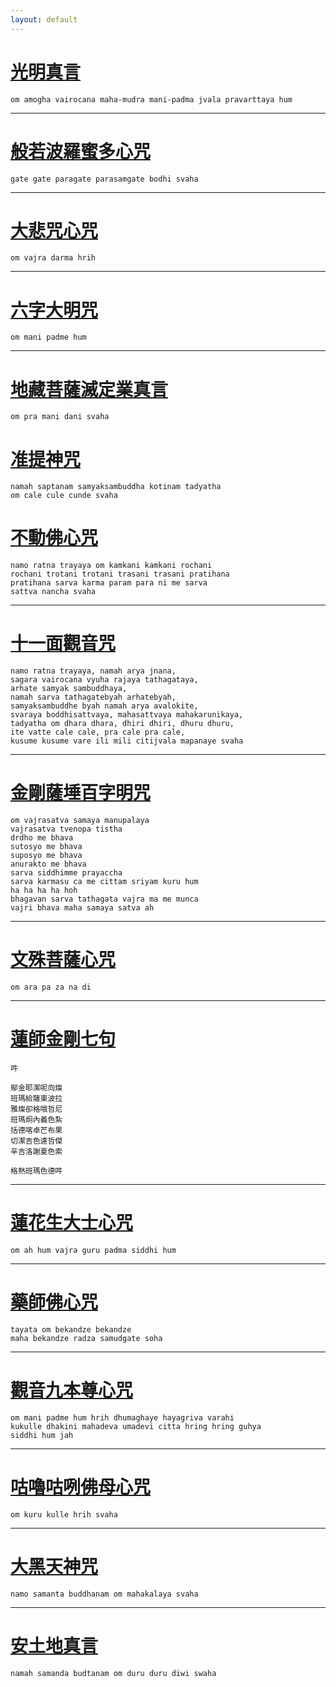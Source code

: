```yaml
---
layout: default
---
```


# [光明真言](/mantra-of-light)

```
om amogha vairocana maha-mudra mani-padma jvala pravarttaya hum
```
---

# [般若波羅蜜多心咒](/the-mantra-of-prajna-paramita-heart-sutra)

```
gate gate paragate parasamgate bodhi svaha
```
---

# [大悲咒心咒](/om-vajra-darma-hrih)

```
om vajra darma hrih
```
---

# [六字大明咒](/om-mani-padme-hum)

```
om mani padme hum
```
---

# [地藏菩薩滅定業真言](/mantra-of-ksitigarbha-bodhisattva)

```
om pra mani dani svaha
```

# [准提神咒](/cundhi-bodhisattva-mantra)

```
namah saptanam samyaksambuddha kotinam tadyatha
om cale cule cunde svaha
```


# [不動佛心咒](/akshobhya-mantra)

```
namo ratna trayaya om kamkani kamkani rochani
rochani trotani trotani trasani trasani pratihana
pratihana sarva karma param para ni me sarva
sattva nancha svaha
```

---

# [十一面觀音咒](/arya-ekadasa-mukha-dharani)

```
namo ratna trayaya, namah arya jnana,
sagara vairocana vyuha rajaya tathagataya,
arhate samyak sambuddhaya,
namah sarva tathagatebyah arhatebyah,
samyaksambuddhe byah namah arya avalokite,
svaraya boddhisattvaya, mahasattvaya mahakarunikaya,
tadyatha om dhara dhara, dhiri dhiri, dhuru dhuru,
ite vatte cale cale, pra cale pra cale,
kusume kusume vare ili mili citijvala mapanaye svaha
```

---

# [金剛薩埵百字明咒](/vajrasattva-mantra)

```
om vajrasatva samaya manupalaya
vajrasatva tvenopa tistha
drdho me bhava
sutosyo me bhava
suposyo me bhava
anurakto me bhava
sarva siddhimme prayaccha
sarva karmasu ca me cittam sriyam kuru hum
ha ha ha ha hoh
bhagavan sarva tathagata vajra ma me munca
vajri bhava maha samaya satva ah
```

---

# [文殊菩薩心咒](/manjushri-mantra)

```
om ara pa za na di
```

---

# [蓮師金剛七句](/seven-line-prayer-to-guru-rinpoche)

```
吽

鄔金耶潔呢向燦
班瑪給薩東波拉
雅燦卻格哦哲尼
班瑪炯內義色紮
括德喀卓芒布果
切潔吉色達哲傑
辛吉洛謝夏色索

格熱班瑪色德吽
```

---

# [蓮花生大士心咒](padmasambhava-guru-rinpoche-mantra)

```
om ah hum vajra guru padma siddhi hum
```

---

# [藥師佛心咒](/medicine-buddha-dharani)

```
tayata om bekandze bekandze
maha bekandze radza samudgate soha
```

---

# [觀音九本尊心咒](/mantra-of-nine-deities)

```
om mani padme hum hrih dhumaghaye hayagriva varahi
kukulle dhakini mahadeva umadevi citta hring hring guhya
siddhi hum jah
```

---

# [咕嚕咕咧佛母心咒](/kurukulle-mantra)

```
om kuru kulle hrih svaha
```

---

# [大黑天神咒](/mahakala-mantra)

```
namo samanta buddhanam om mahakalaya svaha
```

---

# [安土地真言](/earth-god-mantra)

```
namah samanda budtanam om duru duru diwi swaha
```
